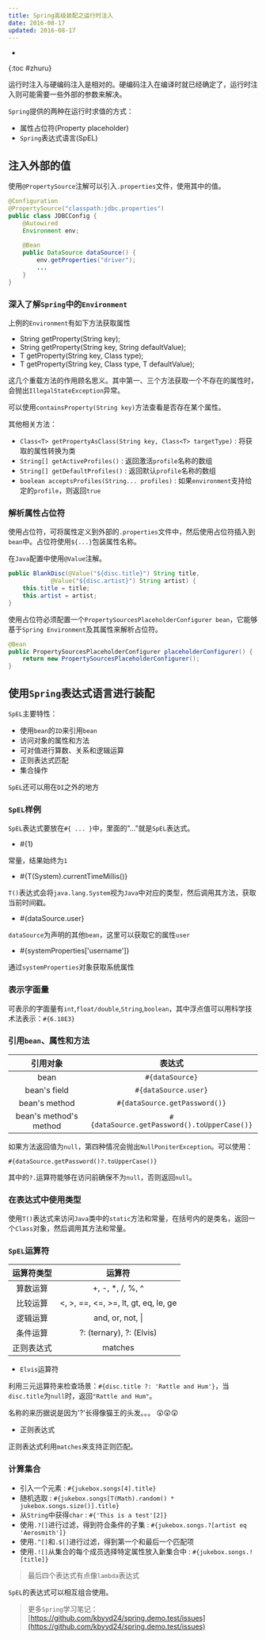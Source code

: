 ```yaml
---
title: Spring高级装配之运行时注入
date: 2016-08-17
updated: 2016-08-17
---
```


* 
{:toc #zhuru}

运行时注入与硬编码注入是相对的。硬编码注入在编译时就已经确定了，运行时注入则可能需要一些外部的参数来解决。

`Spring`提供的两种在运行时求值的方式：

* 属性占位符(Property placeholder)
* `Spring`表达式语言(SpEL)

## 注入外部的值

使用`@PropertySource`注解可以引入`.properties`文件，使用其中的值。

```java
@Configuration
@PropertySource("classpath:jdbc.properties")
public class JDBCConfig {
    @Autowired
    Environment env;
    
    @Bean
    public DataSource dataSource() {
        env.getProperties("driver");
        ...
    }
}
```

### 深入了解`Spring`中的`Environment`

上例的`Environment`有如下方法获取属性

* String getProperty(String key);
* String getProperty(String key, String defaultValue);
* T getProperty(String key, Class<T> type);
* T getProperty(String key, Class<T> type, T defaultValue);

这几个重载方法的作用顾名思义。其中第一、三个方法获取一个不存在的属性时，会抛出`IllegalStateException`异常。

可以使用`containsProperty(String key)`方法查看是否存在某个属性。

其他相关方法：

* `Class<T> getPropertyAsClass(String key, Class<T> targetType)` : 将获取的属性转换为类
* `String[] getActiveProfiles()` : 返回激活`profile`名称的数组
* `String[] getDefaultProfiles()` : 返回默认`profile`名称的数组
* `boolean acceptsProfiles(String... profiles)` : 如果`environment`支持给定的`profile`，则返回`true`

### 解析属性占位符

使用占位符，可将属性定义到外部的`.properties`文件中，然后使用占位符插入到`bean`中。占位符使用`${...}`包装属性名称。

在`Java`配置中使用`@Value`注解。

```java
public BlankDisc(@Value("${disc.title}") String title,
            @Value("${disc.artist}") String artist) {
    this.title = title;
    this.artist = artist;
}
```

使用占位符必须配置一个`PropertySourcesPlaceholderConfigurer bean`，它能够基于`Spring Environment`及其属性来解析占位符。

```java
@Bean
public PropertySourcesPlaceholderConfigurer placeholderConfigurer() {
    return new PropertySourcesPlaceholderConfigurer();
}
```

## 使用`Spring`表达式语言进行装配

`SpEL`主要特性：

* 使用`bean`的`ID`来引用`bean`
* 访问对象的属性和方法
* 可对值进行算数、关系和逻辑运算
* 正则表达式匹配
* 集合操作

`SpEL`还可以用在`DI`之外的地方

### `SpEL`样例

`SpEL`表达式要放在`#{ ... }`中，里面的"..."就是`SpEL`表达式。

* #{1}

常量，结果始终为`1`

* #{T(System).currentTimeMillis()}

`T()`表达式会将`java.lang.System`视为`Java`中对应的类型，然后调用其方法，获取当前时间戳。

* #{dataSource.user}

`dataSource`为声明的其他`bean`，这里可以获取它的属性`user`

* #{systemProperties['username']}

通过`systemProperties`对象获取系统属性

### 表示字面量

可表示的字面量有`int`,`float/double`,`String`,`boolean`，其中浮点值可以用科学技术法表示：`#{6.18E3}`

### 引用`bean`、属性和方法

| 引用对象 | 表达式 |
|:-:|:-:|
| bean | `#{dataSource}` |
| bean's field | `#{dataSource.user}` |
| bean's method | `#{dataSource.getPassword()}` |
| bean's method's method | `#{dataSource.getPassword().toUpperCase()}` |

如果方法返回值为`null`，第四种情况会抛出`NullPoniterException`。可以使用：

`#{dataSource.getPassword()?.toUpperCase()}`

其中的`?.`运算符能够在访问前确保不为`null`，否则返回`null`。

### 在表达式中使用类型

使用`T()`表达式来访问`Java`类中的`static`方法和常量，在括号内的是类名，返回一个`Class`对象，然后调用其方法和常量。

### `SpEL`运算符

| 运算符类型 | 运算符 |
|:-:|:-:|
| 算数运算 | +, -, *, /, %, ^ |
| 比较运算 | <, >, ==, <=, >=, lt, gt, eq, le, ge |
| 逻辑运算 | and, or, not, \| |
| 条件运算 | ?: (ternary), ?: (Elvis) |
| 正则表达式 | matches |

* `Elvis`运算符
 
利用三元运算符来检查场景：`#{disc.title ?: 'Rattle and Hum'}`，当`disc.title`为`null`时，返回`"Rattle and Hum"`。
 
名称的来历据说是因为'?'长得像猫王的头发。。。 :astonished::astonished::astonished:
 
* 正则表达式

正则表达式利用`matches`来支持正则匹配。

### 计算集合

* 引入一个元素 : `#{jukebox.songs[4].title}`
* 随机选取 : `#{jukebox.songs[T(Math).random() * jukebox.songs.size()].title}`
* 从`String`中获得`char` : `#{'This is a test'[2]}`
* 使用`.?[]`进行过滤，得到符合条件的子集 : `#{jukebox.songs.?[artist eq 'Aerosmith']}`
* 使用`.^[]`和`.$[]`进行过滤，得到第一个和最后一个匹配项
* 使用`.![]`从集合的每个成员选择特定属性放入新集合中 : `#{jukebox.songs.![title]}`

> 最后四个表达式有点像`lambda`表达式

`SpEL`的表达式可以相互组合使用。

> 更多`Spring`学习笔记：[https://github.com/kbyyd24/spring.demo.test/issues](https://github.com/kbyyd24/spring.demo.test/issues)